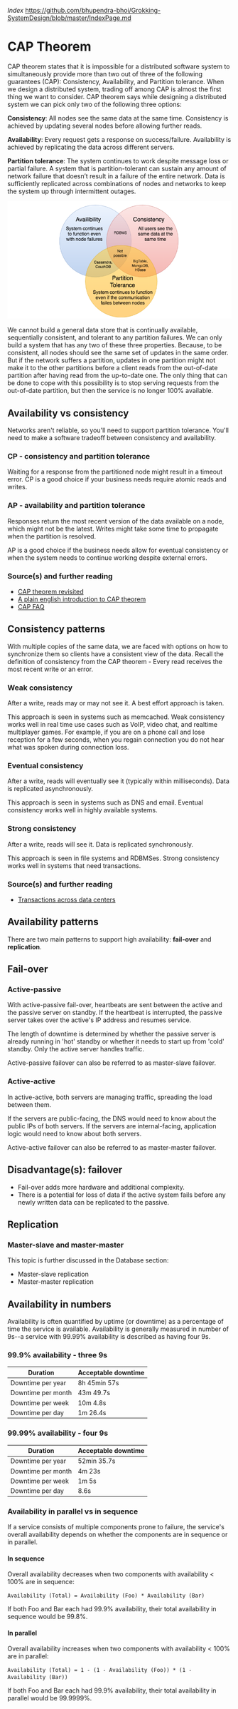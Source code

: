 _Index_
https://github.com/bhupendra-bhoi/Grokking-SystemDesign/blob/master/IndexPage.md

# CAP Theorem

CAP theorem states that it is impossible for a distributed software system to simultaneously provide more than two out of three of the following guarantees (CAP): Consistency, Availability, and Partition tolerance. When we design a distributed system, trading off among CAP is almost the first thing we want to consider. CAP theorem says while designing a distributed system we can pick only two of the following three options:

**Consistency**: All nodes see the same data at the same time. Consistency is achieved by updating several nodes before allowing further reads.

**Availability**: Every request gets a response on success/failure. Availability is achieved by replicating the data across different servers.

**Partition tolerance**: The system continues to work despite message loss or partial failure. A system that is partition-tolerant can sustain any amount of network failure that doesn’t result in a failure of the entire network. Data is sufficiently replicated across combinations of nodes and networks to keep the system up through intermittent outages.

<p align="center">
  <img src="images/CAP.png">
</p>

We cannot build a general data store that is continually available, sequentially consistent, and tolerant to any partition failures. We can only build a system that has any two of these three properties. Because, to be consistent, all nodes should see the same set of updates in the same order. But if the network suffers a partition, updates in one partition might not make it to the other partitions before a client reads from the out-of-date partition after having read from the up-to-date one. The only thing that can be done to cope with this possibility is to stop serving requests from the out-of-date partition, but then the service is no longer 100% available.

## Availability vs consistency
Networks aren't reliable, so you'll need to support partition tolerance. You'll need to make a software tradeoff between consistency and availability.

### CP - consistency and partition tolerance
Waiting for a response from the partitioned node might result in a timeout error. CP is a good choice if your business needs require atomic reads and writes.

### AP - availability and partition tolerance
Responses return the most recent version of the data available on a node, which might not be the latest. Writes might take some time to propagate when the partition is resolved.

AP is a good choice if the business needs allow for eventual consistency or when the system needs to continue working despite external errors.

### Source(s) and further reading
* [CAP theorem revisited](http://robertgreiner.com/2014/08/cap-theorem-revisited/)<br>
* [A plain english introduction to CAP theorem](http://ksat.me/a-plain-english-introduction-to-cap-theorem/)<br>
* [CAP FAQ](https://github.com/henryr/cap-faq)<br>

## Consistency patterns
With multiple copies of the same data, we are faced with options on how to synchronize them so clients have a consistent view of the data. Recall the definition of consistency from the CAP theorem - Every read receives the most recent write or an error.

### **Weak consistency**
After a write, reads may or may not see it. A best effort approach is taken.

This approach is seen in systems such as memcached. Weak consistency works well in real time use cases such as VoIP, video chat, and realtime multiplayer games. For example, if you are on a phone call and lose reception for a few seconds, when you regain connection you do not hear what was spoken during connection loss.

### Eventual consistency
After a write, reads will eventually see it (typically within milliseconds). Data is replicated asynchronously.

This approach is seen in systems such as DNS and email. Eventual consistency works well in highly available systems.

### Strong consistency
After a write, reads will see it. Data is replicated synchronously.

This approach is seen in file systems and RDBMSes. Strong consistency works well in systems that need transactions.

### Source(s) and further reading <br>
* [Transactions across data centers](http://snarfed.org/transactions_across_datacenters_io.html)

## Availability patterns
There are two main patterns to support high availability: **fail-over** and **replication**.

## Fail-over
### Active-passive
With active-passive fail-over, heartbeats are sent between the active and the passive server on standby. If the heartbeat is interrupted, the passive server takes over the active's IP address and resumes service.

The length of downtime is determined by whether the passive server is already running in 'hot' standby or whether it needs to start up from 'cold' standby. Only the active server handles traffic.

Active-passive failover can also be referred to as master-slave failover.

### Active-active
In active-active, both servers are managing traffic, spreading the load between them.

If the servers are public-facing, the DNS would need to know about the public IPs of both servers. If the servers are internal-facing, application logic would need to know about both servers.

Active-active failover can also be referred to as master-master failover.

## Disadvantage(s): failover
* Fail-over adds more hardware and additional complexity.
* There is a potential for loss of data if the active system fails before any newly written data can be replicated to the passive.

## Replication
### Master-slave and master-master
This topic is further discussed in the Database section:
* Master-slave replication
* Master-master replication

## Availability in numbers
Availability is often quantified by uptime (or downtime) as a percentage of time the service is available. Availability is generally measured in number of 9s--a service with 99.99% availability is described as having four 9s.

### 99.9% availability - three 9s

| Duration            | Acceptable downtime|
|---------------------|--------------------|
| Downtime per year   | 8h 45min 57s       |
| Downtime per month  | 43m 49.7s          |
| Downtime per week   | 10m 4.8s           |
| Downtime per day    | 1m 26.4s           |

### 99.99% availability - four 9s

| Duration            | Acceptable downtime|
|---------------------|--------------------|
| Downtime per year   | 52min 35.7s        |
| Downtime per month  | 4m 23s             |
| Downtime per week   | 1m 5s              |
| Downtime per day    | 8.6s               |

### Availability in parallel vs in sequence
If a service consists of multiple components prone to failure, the service's overall availability depends on whether the components are in sequence or in parallel.

#### In sequence
Overall availability decreases when two components with availability < 100% are in sequence:<br>
```
Availability (Total) = Availability (Foo) * Availability (Bar)
```
If both Foo and Bar each had 99.9% availability, their total availability in sequence would be 99.8%.

#### In parallel
Overall availability increases when two components with availability < 100% are in parallel:<br>
```
Availability (Total) = 1 - (1 - Availability (Foo)) * (1 - Availability (Bar))
```
If both Foo and Bar each had 99.9% availability, their total availability in parallel would be 99.9999%.
